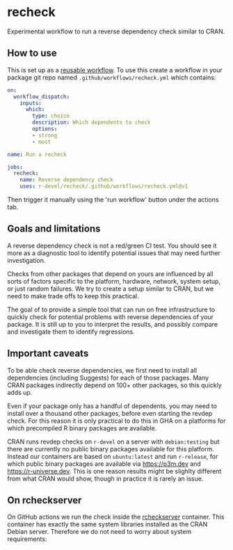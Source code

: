 # recheck

Experimental workflow to run a reverse dependency check similar to CRAN.


## How to use

This is set up as a [reusable workflow](https://docs.github.com/en/actions/using-workflows/reusing-workflows). To use this create a workflow in your package git repo named `.github/workflows/recheck.yml` which contains:

```yml
on:
  workflow_dispatch:
    inputs:
      which:
        type: choice
        description: Which dependents to check
        options:
        - strong
        - most

name: Run a recheck

jobs:
  recheck:
    name: Reverse dependency check
    uses: r-devel/recheck/.github/workflows/recheck.yml@v1
```

Then trigger it manually using the 'run workflow' button under the actions tab.

## Goals and limitations

A reverse dependency check is not a red/green CI test. You should see it more as a diagnostic tool to identify potential issues that may need further investigation.

Checks from other packages that depend on yours are influenced by all sorts of factors specific to the platform, hardware, network, system setup, or just random failures. We try to create a setup similar to CRAN, but we need to make trade offs to keep this practical.

The goal of to provide a simple tool that can run on free infrastructure to quickly check for potential problems with reverse dependencies of your package. It is still up to you to interpret the results, and possibly compare and investigate them to identify regressions.

## Important caveats

To be able check reverse dependencies, we first need to install all dependencies (including Suggests) for each of those packages. Many CRAN packages indirectly depend on 100+ other packages, so this quickly adds up. 

Even if your package only has a handful of dependents, you may need to install over a thousand other packages, before even starting the revdep check. For this reason it is only practical to do this in GHA on a platforms for which precompiled R binary packages are available.

CRAN runs revdep checks on `r-devel` on a server with `debian:testing` but there are currently no public binary packages available for this platform. Instead our containers are based on `ubuntu:latest` and run `r-release`, for which public binary packages are available via https://p3m.dev and https://r-universe.dev. This is one reason results might be slighlty different from what CRAN would show, though in practice it is rarely an issue.


## On rcheckserver

On GitHub actions we run the check inside the [rcheckserver](https://github.com/r-devel/rcheckserver)
container. This container has exactly the same system libraries installed as the
CRAN Debian server. Therefore we do not need to worry about system requirements: 